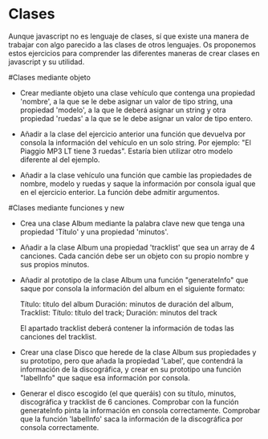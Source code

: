 # Clases
Aunque javascript no es lenguaje de clases, sí que existe una manera de trabajar con algo parecido a las clases de otros lenguajes. Os proponemos estos ejercicios para comprender las diferentes maneras de crear clases en javascript y su utilidad.

#Clases mediante objeto

- Crear mediante objeto una clase vehículo que contenga una propiedad 'nombre', a la que se le debe asignar un valor de tipo string, una propiedad 'modelo', a la que le deberá asignar un string y otra propiedad 'ruedas' a la que se le debe asignar un valor de tipo entero.

- Añadir a la clase del ejercicio anterior una función que devuelva por consola la información del vehículo en un solo string. Por ejemplo: "El Piaggio MP3 LT tiene 3 ruedas". Estaría bien utilizar otro modelo diferente al del ejemplo.

- Añadir a la clase vehículo una función que cambie las propiedades de nombre, modelo y ruedas y saque la información por consola igual que en el ejercicio enterior. La función debe admitir argumentos.

#Clases mediante funciones y new

- Crea una clase Album mediante la palabra clave new que tenga una propiedad 'Título' y una propiedad 'minutos'.

- Añadir a la clase Album una propiedad 'tracklist' que sea un array de 4 canciones. Cada canción debe ser un objeto con su propio nombre y sus propios minutos.

- Añadir al prototipo de la clase Album una función "generateInfo" que saque por consola la información del album en el siguiente formato:

    Título: titulo del album
    Duración: minutos de duración del album,
    Tracklist:
        Título: título del track; Duración: minutos del track

  El apartado tracklist deberá contener la información de todas las canciones del tracklist.

- Crear una clase Disco que herede de la clase Album sus propiedades y su prototipo, pero que añada la propiedad 'Label', que contendrá la información de la discográfica, y crear en su prototipo una función "labelInfo" que saque esa información por consola.

- Generar el disco escogido (el que queráis) con su título, minutos, discográfica y tracklist de 6 canciones. Comprobar con la función generateInfo pinta la información en consola correctamente. Comprobar que la función 'labelInfo' saca la información de la discográfica por consola correctamente.